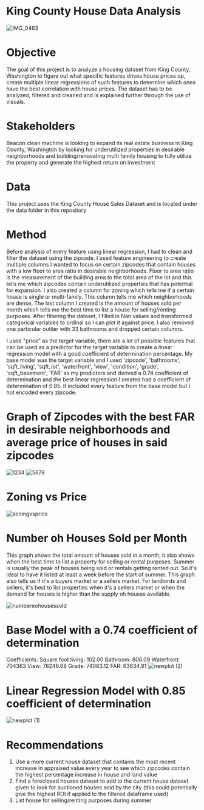 # King County House Data Analysis
![IMG_0463](https://user-images.githubusercontent.com/108106393/206580830-2085d3e7-d9ce-4def-bd5a-62a63b43b213.JPG)

# Objective
The goal of this project is to analyze a housing dataset from King County, Washington to figure out what specific features drives 
house prices up, create multiple linear regressions of such features to determine which ones have the best correlation with 
house prices. The dataset has to be analyzed, filtered and cleaned and is explained further through the use of visuals. 

# Stakeholders
Beacon clean machine is looking to expand its real estate business in King County, Washington by looking for 
underutilized properties in desirable neighborhoods and building/renovating multi family housing to fully utilize the property
and generate the highest return on investment
  
# Data 
This project uses the King County House Sales Dataset and is located under the data folder in this repository

# Method 
Before analysis of every feature using linear regression, I had to clean and filter the dataset using the zipcode. I used feature engineering to create multiple columns  I wanted to focus on certain zipcodes that contain houses with a low floor to area ratio in desirable neighborhoods. Floor to area ratio is the measurement of the building area to the total area of the lot and this tells me which zipcodes contain underutilized properties that has potential for expansion. I also created a column for zoning which tells me if a certain house is single or multi-family. This column tells me which neighborhoods are dense. The last column I created is the amount of houses sold per month which tells me the best time to list a house for selling/renting purposes. After filtering the dataset, I filled in Nan values and transformed categorical variables to ordinal so I can plot it against price. I also removed one particular outlier with 33 bathrooms and dropped certain columns. 

I used "price" as the target variable, there are a lot of possible features that can be used as a predictor for the target variable to create a linear regression model with a good coefficient of determination percentage. My base model was the target variable and I used 'zipcode', 'bathrooms', 'sqft_living', 'sqft_lot', 'waterfront', 'view', 'condition', 'grade', 'sqft_basement', 'FAR' as my predictors and derived a 0.74 coefficient of determination and the best linear regression I created had a coefficient of determination of 0.85. It included every feature from the base model but I hot encoded every zipcode.

# Graph of Zipcodes with the best FAR in desirable neighborhoods and average price of houses in said zipcodes
![1234](https://user-images.githubusercontent.com/108106393/206740272-a04f6740-398f-41b9-86c1-470deb5386bd.png)
![5678](https://user-images.githubusercontent.com/108106393/206740312-02ab3b1f-ade4-47f9-87bb-0e9b6b20a435.png)

# Zoning vs Price
![zoningvsprice](https://user-images.githubusercontent.com/108106393/206797892-0bfb1e87-0afc-4b90-8787-a4e220ec5a3e.png)

# Number oh Houses Sold per Month
This graph shows the total amount of houses sold in a month, it also shows when the best time to list a property for selling or rental purposes. Summer is usually the peak of houses being sold or rentals getting rented out. So it's ideal to have it listed at least a week before the start of summer. This graph also tells us if it's a buyers market or a sellers market. For landlords and sellers, it's best to list properties when it's a sellers market or when the demand for houses is higher than the supply oh houses available. 

![numbereohousessold](https://user-images.githubusercontent.com/108106393/206797978-416f8b0b-8cf8-4190-be75-9ca20d859b5a.png)

# Base Model with a 0.74 coefficient of determination

Coefficients:
Square foot living: 102.00
Bathroom: 806.09
Waterfront: 704363
View: 78246.68
Grade: 74083.12
FAR: 63634.91
![newplot (2)](https://user-images.githubusercontent.com/108106393/206739178-7f66462e-3b11-44a8-a366-f844bbe2e90c.png)

# Linear Regression Model with 0.85 coefficient of determination
![newplot (1)](https://user-images.githubusercontent.com/108106393/206739926-28727bf5-91c7-4bdb-a621-57442f27ff83.png)

# Recommendations
1. Use a more current house dataset that contains the most recent increase in appraised value every year to see which zipcodes contain the highest percentage increase in house and land value
2. Find a foreclosed houses dataset to add to the current house dataset given to look for auctioned houses sold by the city 
(this could potentially give the highest ROI if applied to the filtered dataframe used)
3. List house for selling/renting purposes during summer

